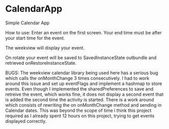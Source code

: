 # CalendarApp
Simple Calendar App

How to use:
Enter an event on the first screen.
Your end time must be after your start time for the event.

The weekview will display your event.

On rotate your event will be saved to SavedInstanceState outbundle and retrieved onRestoreInstanceState. 

BUGS:
The weekview calendar library being used here has a serious bug which calls the onMonthChange 3 times consecutively. I had to work around this issue and set up eventFlags and implement a hashmap to store events. Even though I implemented the sharedPreferences to save and retreive the event, which works fine, it does not display a second event that is added the second time the activity is started. There is a work around which consists of rewriting the on onMonthChange method and sending in Calendar dates. This was beyond the scope of time i think this project required as I already spent 12 hours on this project, trying to get events displayed correctly. 


